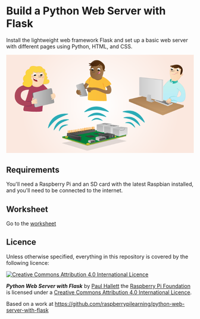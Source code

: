 # Build a Python Web Server with Flask

Install the lightweight web framework Flask and set up a basic web server with different pages using Python, HTML, and CSS.

![Python Web Server with Flask](cover.png)

## Requirements

You'll need a Raspberry Pi and an SD card with the latest Raspbian installed, and you'll need to be connected to the internet.

## Worksheet

Go to the [worksheet](worksheet.md)

## Licence

Unless otherwise specified, everything in this repository is covered by the following licence:

[![Creative Commons Attribution 4.0 International Licence](http://i.creativecommons.org/l/by-sa/4.0/88x31.png)](http://creativecommons.org/licenses/by-sa/4.0/)

***Python Web Server with Flask*** by [Paul Hallett](https://github.com/phalt) the [Raspberry Pi Foundation](https://www.raspberrypi.org/) is licensed under a [Creative Commons Attribution 4.0 International Licence](http://creativecommons.org/licenses/by-sa/4.0/).

Based on a work at https://github.com/raspberrypilearning/python-web-server-with-flask
